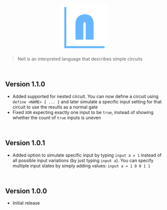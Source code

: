 <p align="center">
    <img src="images/logo.png" alt="logo" title="logo" width="150" height="150" />
</p>

> Nell is an interpreted language that describes simple circuits

<br>

## Version 1.1.0

- Added supported for nested circuit. You can now define a circuit using `define <NAME> { ... }` and later simulate a specific input setting for that circuit to use the results as a normal gate
- Fixed `XOR` expecting exactly one input to be `true`, instead of showing whether the count of `true` inputs is uneven

<br>

## Version 1.0.1

- Added option to simulate specific input by typing `input a = 1` instead of all possible input variations (by just typing `input a`). You can specify multiple input states by simply adding values: `input a = 1 0 0 1 1`

<br>

## Version 1.0.0

- Initial release
